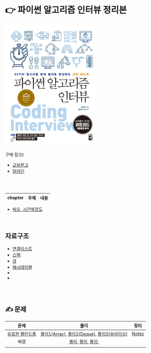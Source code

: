 # 👉 파이썬 알고리즘 인터뷰 정리본


<img src="../이미지/파알인-표지.jpg" width=60% />

<br>

구매 링크)
- [교보문고](http://www.kyobobook.co.kr/product/detailViewKor.laf?ejkGb=KOR&mallGb=KOR&barcode=9791189909178&orderClick=LEa&Kc=)
- [알라딘](https://www.aladin.co.kr/shop/wproduct.aspx?ItemId=245495826)


<br>
<br>

|chapter|주제|내용|
|:-----:|:--:|:--:|

- [빅오, 시간복잡도](https://velog.io/@dltjq2323/%EC%95%8C%EA%B3%A0%EB%A6%AC%EC%A6%98%EC%9D%98-%ED%9A%A8%EC%9C%A8%EC%84%B1%EC%8B%9C%EA%B0%84%EB%B3%B5%EC%9E%A1%EB%8F%84-%EA%B3%B5%EA%B0%84%EB%B3%B5%EC%9E%A1%EB%8F%84-%EB%B9%85%EC%98%A4)

<br>

## 자료구조
- [연결리스트](https://velog.io/@dltjq2323/%EC%97%B0%EA%B2%B0%EB%A6%AC%EC%8A%A4%ED%8A%B8Linked-List)
- [스택](https://velog.io/@dltjq2323/%EC%8A%A4%ED%83%9DStack)
- [큐](https://velog.io/@dltjq2323/%ED%81%90Queue)
- [해시테이블](https://velog.io/@dltjq2323/%ED%95%B4%EC%8B%9C-%ED%85%8C%EC%9D%B4%EB%B8%94Hash-table)
- []()
- []()

<br><br>

## ✍️ 문제
|문제|풀이|정리|
|:-----:|:--:|:--:|
|[유효한 팰린드롬](https://leetcode.com/problems/valid-palindrome/submissions/)|[풀이1(Array)](https://github.com/gyungsubLee/Algorithm-baekjoon/blob/main/125-valid-palindrome/%ED%92%80%EC%9D%B41-Array.py), [풀이2(Deque)](https://github.com/gyungsubLee/Algorithm-baekjoon/blob/main/125-valid-palindrome/%ED%92%80%EC%9D%B41-Array.py), [풀이3(슬라이싱)](https://github.com/gyungsubLee/Algorithm-baekjoon/blob/main/125-valid-palindrome/%ED%92%80%EC%9D%B43-%EC%8A%AC%EB%9D%BC%EC%9D%B4%EC%8B%B1.py)| [Notes](https://github.com/gyungsubLee/Algorithm-baekjoon/blob/main/125-valid-palindrome/NOTES.md)|
|배열|[풀이](), [풀이](), [풀이](),|   |
|   |   |   |
